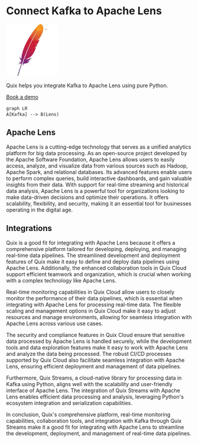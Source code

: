 # Connect Kafka to Apache Lens

![](./images/logo_1.jpg)

Quix helps you integrate Kafka to Apache Lens using pure Python.

<div>
<a class="md-button md-button--primary" href="https://share.hsforms.com/1iW0TmZzKQMChk0lxd_tGiw4yjw2?__hstc=175542013.2303933fbd746c0ac86d9ccbe9bc9100.1728383268831.1729603416735.1729620918855.31&__hssc=175542013.1.1729620918855&__hsfp=2132701734" target="_blank" style="margin-right:.5rem;">Book a demo</a>
<br/>
</div>

```mermaid
graph LR
A[Kafka] --> B(Lens)
```

## Apache Lens

Apache Lens is a cutting-edge technology that serves as a unified analytics platform for big data processing. As an open-source project developed by the Apache Software Foundation, Apache Lens allows users to easily access, analyze, and visualize data from various sources such as Hadoop, Apache Spark, and relational databases. Its advanced features enable users to perform complex queries, build interactive dashboards, and gain valuable insights from their data. With support for real-time streaming and historical data analysis, Apache Lens is a powerful tool for organizations looking to make data-driven decisions and optimize their operations. It offers scalability, flexibility, and security, making it an essential tool for businesses operating in the digital age.

## Integrations

Quix is a good fit for integrating with Apache Lens because it offers a comprehensive platform tailored for developing, deploying, and managing real-time data pipelines. The streamlined development and deployment features of Quix make it easy to define and deploy data pipelines using Apache Lens. Additionally, the enhanced collaboration tools in Quix Cloud support efficient teamwork and organization, which is crucial when working with a complex technology like Apache Lens.

Real-time monitoring capabilities in Quix Cloud allow users to closely monitor the performance of their data pipelines, which is essential when integrating with Apache Lens for processing real-time data. The flexible scaling and management options in Quix Cloud make it easy to adjust resources and manage environments, allowing for seamless integration with Apache Lens across various use cases.

The security and compliance features in Quix Cloud ensure that sensitive data processed by Apache Lens is handled securely, while the development tools and data exploration features make it easy to work with Apache Lens and analyze the data being processed. The robust CI/CD processes supported by Quix Cloud also facilitate seamless integration with Apache Lens, ensuring efficient deployment and management of data pipelines.

Furthermore, Quix Streams, a cloud-native library for processing data in Kafka using Python, aligns well with the scalability and user-friendly interface of Apache Lens. The integration of Quix Streams with Apache Lens enables efficient data processing and analysis, leveraging Python's ecosystem integration and serialization capabilities.

In conclusion, Quix's comprehensive platform, real-time monitoring capabilities, collaboration tools, and integration with Kafka through Quix Streams make it a good fit for integrating with Apache Lens to streamline the development, deployment, and management of real-time data pipelines.

